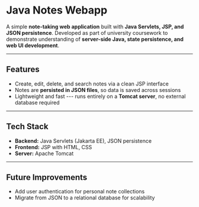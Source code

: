 # Java Notes Webapp 

A simple **note-taking web application** built with **Java Servlets,
JSP, and JSON persistence**. Developed as part of university coursework
to demonstrate understanding of **server-side Java, state persistence,
and web UI development**.

------------------------------------------------------------------------

##  Features

-   Create, edit, delete, and search notes via a clean JSP interface
-   Notes are **persisted in JSON files**, so data is saved across
    sessions
-   Lightweight and fast --- runs entirely on a **Tomcat server**, no
    external database required

------------------------------------------------------------------------

##  Tech Stack

-   **Backend:** Java Servlets (Jakarta EE), JSON persistence
-   **Frontend:** JSP with HTML, CSS
-   **Server:** Apache Tomcat

------------------------------------------------------------------------

##  Future Improvements

-   Add user authentication for personal note collections
-   Migrate from JSON to a relational database for scalability
